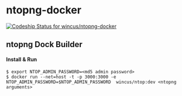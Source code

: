 ntopng-docker
=============

[ ![Codeship Status for wincus/ntopng-docker](https://app.codeship.com/projects/70f9be00-b34c-0134-bf10-2a924262b5e8/status?branch=master)](https://app.codeship.com/projects/193452)

## ntopng Dock Builder

#### Install & Run
```
$ export NTOP_ADMIN_PASSWORD=<md5 admin password>
$ docker run --net=host -t -p 3000:3000 -e NTOP_ADMIN_PASSWORD=$NTOP_ADMIN_PASSWORD  wincus/ntop:dev <ntopng arguments>
```
